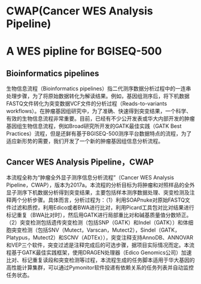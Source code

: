 # CWAP(Cancer WES Analysis Pipeline)
# A WES pipline for BGISEQ-500

## Bioinformatics pipelines
生物信息流程（Bioinformatics pipelines）指二代测序数据分析过程中的一连串处理步骤，为了将原始数据转化为解读结果。例如，基因组测序后，将下机数据FASTQ文件转化为突变数据VCF文件的分析过程（Reads-to-variants workflows）。在肿瘤基因组研究中，为了准确、快速得到突变结果，一个科学、有效的生物信息流程非常重要。目前，已经有不少公开发表或华大内部开发的肿瘤基因组生物信息流程，例如Broad研究所开发的GATK最佳实践（GATK Best Practices）流程，但是还鲜有基于BGISEQ-500测序平台数据特点的流程，为了适应新形势的需要，我们开发了一个新的肿瘤基因组信息分析流程。

## Cancer WES Analysis Pipeline，CWAP
本流程全称为“肿瘤全外显子测序信息分析流程”（Cancer WES Analysis Pipeline，CWAP），版本为2017a。本流程的分析目标为将肿瘤和对照样品的全外显子测序下机数据分析得到突变结果，主要包括样本测序数据处理、突变检测及注释两个分析步骤。具体而言，分析过程为：（1）利用SOAPnuke对原始FASTQ文件过滤和质控，利用Edico或者BWA进行比对，利用Picard工具包对比对结果进行标记重复（BWA比对时），然后用GATK进行局部重比对和碱基质量值分数矫正。（2）突变检测包括遗传突变检测（包括SNP（GATK）和Indel（GATK））和体细胞突变检测（包括SNV（Mutect，Varscan，Mutect2），Sindel（GATK，Platypus，Mutect2）和SCNV（ADTEx）），突变注释支持AnnoDB、ANNOVAR和VEP三个软件，突变过滤是注释完成后的可选步骤，据项目实际情况而定。本流程基于GATK最佳实践框架，使用DRAGEN处理器（Edico Genomics公司）加速比对、标记重复读段和突变检测等过程，本流程生成的任务脚本适用于华大基因的高性能计算集群，可以通过Pymonitor软件投递有依赖关系的任务列表并自动监控任务状态。
